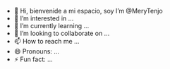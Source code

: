 - 👋 Hi, bienvenide a mi espacio, soy I’m @MeryTenjo
- 👀 I’m interested in ...
- 🌱 I’m currently learning ...
- 💞️ I’m looking to collaborate on ...
- 📫 How to reach me ...
- 😄 Pronouns: ...
- ⚡ Fun fact: ...

<!---
MeryTenjo/MeryTenjo is a ✨ special ✨ repository because its `README.md` (this file) appears on your GitHub profile.
You can click the Preview link to take a look at your changes.
--->

